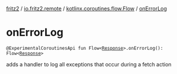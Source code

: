 [fritz2](../../index.md) / [io.fritz2.remote](../index.md) / [kotlinx.coroutines.flow.Flow](index.md) / [onErrorLog](./on-error-log.md)

# onErrorLog

`@ExperimentalCoroutinesApi fun Flow<`[`Response`](https://kotlinlang.org/api/latest/jvm/stdlib/org.w3c.fetch/-response/index.html)`>.onErrorLog(): Flow<`[`Response`](https://kotlinlang.org/api/latest/jvm/stdlib/org.w3c.fetch/-response/index.html)`>`

adds a handler to log all exceptions that occur during a fetch action

